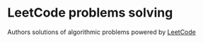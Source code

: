 # LeetCode problems solving

Authors solutions of algorithmic problems powered by [LeetCode](leetcode.com)

